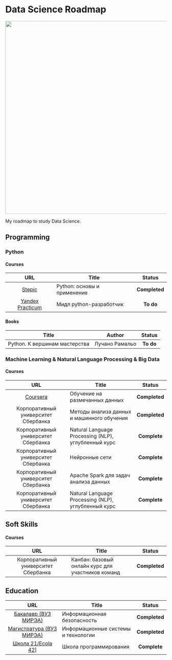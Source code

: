# Data Science Roadmap

<p align="center"> 
<img src="https://www.mrdbourke.com/content/images/2020/03/Data-Science-Machine-Learning-Zero-to-Mastery-outline.jpeg" width="600">
</p>

My roadmap to study Data Science.

## Programming
### Python
#### Courses
|                                  URL                                   | Title                                                    |    Status     |
|:----------------------------------------------------------------------:|----------------------------------------------------------|:-------------:|
| [Stepic](https://stepik.org/course/512/syllabus) | Python: основы и применение | **Completed** |
| [Yandex Practicum](https://practicum.yandex.ru/profile/middle-python/) | Мидл python-разработчик |   **To do**   |
#### Books
| Title | Author |  Status   |
| --- | :---: |:---------:|
| Python. К вершинам мастерства | Лучано Рамальо | **To do** |

### Machine Learning & Natural Language Processing & Big Data
#### Courses
|                                         URL                                         | Title                                                   |    Status     |
|:-----------------------------------------------------------------------------------:|---------------------------------------------------------|:-------------:|
|                        [Coursera](https://www.coursera.org)                         | Обучение на размечанных данных                          | **Completed** |
|                         Корпоративный университет Сбербанка                         | Методы анализа данных и машинного обучения              | **Completed** |
|                         Корпоративный университет Сбербанка                         | Natural Language Processing (NLP), углубленный курс     | **Complete**  |
|                         Корпоративный университет Сбербанка                         | Нейронные сети                                          | **Complete**  |
|                         Корпоративный университет Сбербанка                         | Apache Spark для задач анализа данных     | **Complete** |
|                         Корпоративный университет Сбербанка                         | Natural Language Processing (NLP), углубленный курс     | **Complete** |

## Soft Skills
#### Courses
| URL | Title | Status |
| :---: | --- | :---: |
| Корпоративный университет Сбербанка | Канбан: базовый онлайн курс для участников команд | **Completed** |

## Education
|                                                                                                           URL                                                                                                           | Title                               |    Status     |
|:-----------------------------------------------------------------------------------------------------------------------------------------------------------------------------------------------------------------------:|-------------------------------------|:-------------:|
| [Бакалавр (ВУЗ МИРЭА)](https://www.mirea.ru/education/the-institutes-and-faculties/institut-kiberbezopasnosti-i-tsifrovykh-tekhnologiy/training-programs/bakalavriat/10-03-01-information-security/)           | Информационная безопасность         | **Completed** |
| [Магистратура (ВУЗ МИРЭА)](https://www.mirea.ru/education/the-institutes-and-faculties/institut-kiberbezopasnosti-i-tsifrovykh-tekhnologiy/training-programs/magistratura/09-04-02-information-systems-and-technology/) | Информационные системы и технологии | **Completed** |
| [Школа 21/Ecola 42](https://42.fr/en/homepage/)] | Школа программирования | **Complete**  | 